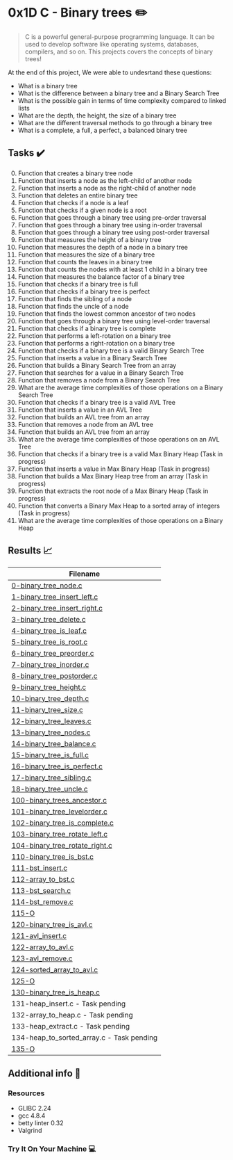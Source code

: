 # 0x1D C - Binary trees :pencil2:

> C is a powerful general-purpose programming language. It can be used to develop software like operating systems, databases, compilers, and so on. This projects covers the concepts of binary trees! 

At the end of this project, We were able to undesrtand these questions:
  
* What is a binary tree
* What is the difference between a binary tree and a Binary Search Tree
* What is the possible gain in terms of time complexity compared to linked lists
* What are the depth, the height, the size of a binary tree
* What are the different traversal methods to go through a binary tree
* What is a complete, a full, a perfect, a balanced binary tree

## Tasks :heavy_check_mark:

0. Function that creates a binary tree node
1. Function that inserts a node as the left-child of another node
2. Function that inserts a node as the right-child of another node
3. Function that deletes an entire binary tree
4. Function that checks if a node is a leaf
5. Function that checks if a given node is a root
6. Function that goes through a binary tree using pre-order traversal
7. Function that goes through a binary tree using in-order traversal
8. Function that goes through a binary tree using post-order traversal
9. Function that measures the height of a binary tree
10. Function that measures the depth of a node in a binary tree
11. Function that measures the size of a binary tree
12. Function that counts the leaves in a binary tree
13. Function that counts the nodes with at least 1 child in a binary tree
14. Function that measures the balance factor of a binary tree
15. Function that checks if a binary tree is full
16. Function that checks if a binary tree is perfect
17. Function that finds the sibling of a node
18. Function that finds the uncle of a node
19. Function that finds the lowest common ancestor of two nodes
20. Function that goes through a binary tree using level-order traversal
21. Function that checks if a binary tree is complete
22. Function that performs a left-rotation on a binary tree
23. Function that performs a right-rotation on a binary tree
24. Function that checks if a binary tree is a valid Binary Search Tree
25. Function that inserts a value in a Binary Search Tree
26. Function that builds a Binary Search Tree from an array
27. Function that searches for a value in a Binary Search Tree
28. Function that removes a node from a Binary Search Tree
29. What are the average time complexities of those operations on a Binary Search Tree
30. Function that checks if a binary tree is a valid AVL Tree
31. Function that inserts a value in an AVL Tree
32. Function that builds an AVL tree from an array
33. Function that removes a node from an AVL tree
34. Function that builds an AVL tree from an array
35. What are the average time complexities of those operations on an AVL Tree
36. Function that checks if a binary tree is a valid Max Binary Heap (Task in progress)
37. Function that inserts a value in Max Binary Heap (Task in progress)
38. Function that builds a Max Binary Heap tree from an array (Task in progress)
39. Function that extracts the root node of a Max Binary Heap (Task in progress)
40. Function that converts a Binary Max Heap to a sorted array of integers (Task in progress)
41. What are the average time complexities of those operations on a Binary Heap


## Results :chart_with_upwards_trend:

| Filename |
| ------ |
| [0-binary_tree_node.c](https://github.com/edward0rtiz/0x1D-binary_trees/blob/master/0-binary_tree_node.c)|
| [1-binary_tree_insert_left.c](https://github.com/edward0rtiz/0x1D-binary_trees/blob/master/1-binary_tree_insert_left.c)|
| [2-binary_tree_insert_right.c](https://github.com/edward0rtiz/0x1D-binary_trees/blob/master/2-binary_tree_insert_right.c)|
| [3-binary_tree_delete.c](https://github.com/edward0rtiz/0x1D-binary_trees/blob/master/3-binary_tree_delete.c)|
| [4-binary_tree_is_leaf.c](https://github.com/edward0rtiz/0x1D-binary_trees/blob/master/4-binary_tree_is_leaf.c)|
| [5-binary_tree_is_root.c](https://github.com/edward0rtiz/0x1D-binary_trees/blob/master/5-binary_tree_is_root.c)|
| [6-binary_tree_preorder.c](https://github.com/edward0rtiz/0x1D-binary_trees/blob/master/6-binary_tree_preorder.c)|
| [7-binary_tree_inorder.c](https://github.com/edward0rtiz/0x1D-binary_trees/blob/master/7-binary_tree_inorder.c)|
| [8-binary_tree_postorder.c](https://github.com/edward0rtiz/0x1D-binary_trees/blob/master/8-binary_tree_postorder.c)|
| [9-binary_tree_height.c](https://github.com/edward0rtiz/0x1D-binary_trees/blob/master/9-binary_tree_height.c)|
| [10-binary_tree_depth.c](https://github.com/edward0rtiz/0x1D-binary_trees/blob/master/10-binary_tree_depth.c)|
| [11-binary_tree_size.c](https://github.com/edward0rtiz/0x1D-binary_trees/blob/master/11-binary_tree_size.c)|
| [12-binary_tree_leaves.c](https://github.com/edward0rtiz/0x1D-binary_trees/blob/master/12-binary_tree_leaves.c)|
| [13-binary_tree_nodes.c](https://github.com/edward0rtiz/0x1D-binary_trees/blob/master/13-binary_tree_nodes.c)|
| [14-binary_tree_balance.c](https://github.com/edward0rtiz/0x1D-binary_trees/blob/master/14-binary_tree_balance.c)|
| [15-binary_tree_is_full.c](https://github.com/edward0rtiz/0x1D-binary_trees/blob/master/15-binary_tree_is_full.c)|
| [16-binary_tree_is_perfect.c](https://github.com/edward0rtiz/0x1D-binary_trees/blob/master/16-binary_tree_is_perfect.c)|
| [17-binary_tree_sibling.c](https://github.com/edward0rtiz/0x1D-binary_trees/blob/master/17-binary_tree_sibling.c)|
| [18-binary_tree_uncle.c](https://github.com/edward0rtiz/0x1D-binary_trees/blob/master/18-binary_tree_uncle.c)|
| [100-binary_trees_ancestor.c](https://github.com/edward0rtiz/0x1D-binary_trees/blob/master/100-binary_trees_ancestor.c)|
| [101-binary_tree_levelorder.c](https://github.com/edward0rtiz/0x1D-binary_trees/blob/master/101-binary_tree_levelorder.c)|
| [102-binary_tree_is_complete.c](https://github.com/edward0rtiz/0x1D-binary_trees/blob/master/102-binary_tree_is_complete.c)|
| [103-binary_tree_rotate_left.c](https://github.com/edward0rtiz/0x1D-binary_trees/blob/master/103-binary_tree_rotate_left.c)|
| [104-binary_tree_rotate_right.c](https://github.com/edward0rtiz/0x1D-binary_trees/blob/master/104-binary_tree_rotate_right.c)|
| [110-binary_tree_is_bst.c](https://github.com/edward0rtiz/0x1D-binary_trees/blob/master/110-binary_tree_is_bst.c)|
| [111-bst_insert.c](https://github.com/edward0rtiz/0x1D-binary_trees/blob/master/111-bst_insert.c)|
| [112-array_to_bst.c](https://github.com/edward0rtiz/0x1D-binary_trees/blob/master/112-array_to_bst.c)|
| [113-bst_search.c](https://github.com/edward0rtiz/0x1D-binary_trees/blob/master/113-bst_search.c)|
| [114-bst_remove.c](https://github.com/edward0rtiz/0x1D-binary_trees/blob/master/114-bst_remove.c)|
| [115-O](https://github.com/edward0rtiz/0x1D-binary_trees/blob/master/115-O)|
| [120-binary_tree_is_avl.c](https://github.com/edward0rtiz/0x1D-binary_trees/blob/master/120-binary_tree_is_avl.c)|
| [121-avl_insert.c](https://github.com/edward0rtiz/0x1D-binary_trees/blob/master/121-avl_insert.c)|
| [122-array_to_avl.c](https://github.com/edward0rtiz/0x1D-binary_trees/blob/master/122-array_to_avl.c)|
| [123-avl_remove.c](https://github.com/edward0rtiz/0x1D-binary_trees/blob/master/123-avl_remove.c)|
| [124-sorted_array_to_avl.c](https://github.com/edward0rtiz/0x1D-binary_trees/blob/master/124-sorted_array_to_avl.c)|
| [125-O](https://github.com/edward0rtiz/0x1D-binary_trees/blob/master/125-O)|
| [130-binary_tree_is_heap.c](https://github.com/edward0rtiz/0x1D-binary_trees/blob/master/130-binary_tree_is_heap.c)|
| 131-heap_insert.c - Task pending|
| 132-array_to_heap.c - Task pending|
| 133-heap_extract.c - Task pending|
| 134-heap_to_sorted_array.c - Task pending|
| [135-O](https://github.com/edward0rtiz/0x1D-binary_trees/blob/master/135-O)|


## Additional info :construction:
### Resources

- GLIBC 2.24
- gcc 4.8.4
- betty linter 0.32
- Valgrind


### Try It On Your Machine :computer:	
